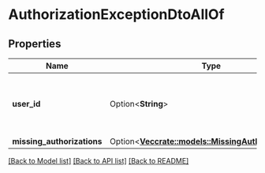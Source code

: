 # AuthorizationExceptionDtoAllOf

## Properties

Name | Type | Description | Notes
------------ | ------------- | ------------- | -------------
**user_id** | Option<**String**> | The id of the user that does not have expected permissions | [optional]
**missing_authorizations** | Option<[**Vec<crate::models::MissingAuthorizationDto>**](MissingAuthorizationDto.md)> |  | [optional]

[[Back to Model list]](../README.md#documentation-for-models) [[Back to API list]](../README.md#documentation-for-api-endpoints) [[Back to README]](../README.md)


